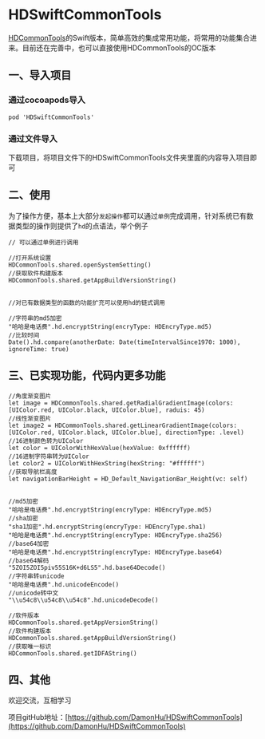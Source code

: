 # HDSwiftCommonTools

[HDCommonTools](https://github.com/DamonHu/HDCommonTools)的Swift版本，简单高效的集成常用功能，将常用的功能集合进来。目前还在完善中，也可以直接使用HDCommonTools的OC版本

## 一、导入项目

### 通过cocoapods导入

```
pod 'HDSwiftCommonTools'
```

### 通过文件导入

下载项目，将项目文件下的HDSwiftCommonTools文件夹里面的内容导入项目即可

## 二、使用

为了操作方便，基本上大部分`发起操作`都可以通过`单例`完成调用，针对系统已有数据类型的操作则提供了`hd`的点语法，举个例子

```
// 可以通过单例进行调用

//打开系统设置
HDCommonTools.shared.openSystemSetting()
//获取软件构建版本
HDCommonTools.shared.getAppBuildVersionString()


//对已有数据类型的函数的功能扩充可以使用hd的链式调用

//字符串的md5加密
"哈哈是电话费".hd.encryptString(encryType: HDEncryType.md5)
//比较时间
Date().hd.compare(anotherDate: Date(timeIntervalSince1970: 1000), ignoreTime: true)
```


## 三、已实现功能，代码内更多功能

```
//角度渐变图片
let image = HDCommonTools.shared.getRadialGradientImage(colors: [UIColor.red, UIColor.black, UIColor.blue], raduis: 45)
//线性渐变图片
let image2 = HDCommonTools.shared.getLinearGradientImage(colors:  [UIColor.red, UIColor.black, UIColor.blue], directionType: .level)
//16进制颜色转为UIColor
let color = UIColorWithHexValue(hexValue: 0xffffff)
//16进制字符串转为UIColor
let color2 = UIColorWithHexString(hexString: "#ffffff")
//获取导航栏高度
let navigationBarHeight = HD_Default_NavigationBar_Height(vc: self)
        
        
//md5加密
"哈哈是电话费".hd.encryptString(encryType: HDEncryType.md5)
//sha加密
"sha1加密".hd.encryptString(encryType: HDEncryType.sha1)
"哈哈是电话费".hd.encryptString(encryType: HDEncryType.sha256)
//base64加密
"哈哈是电话费".hd.encryptString(encryType: HDEncryType.base64)
//base64解码
"5ZOI5ZOI5piv55S16K+d6LS5".hd.base64Decode()
//字符串转unicode
"哈哈是电话费".hd.unicodeEncode()
//unicode转中文
"\\u54c8\\u54c8\\u54c8".hd.unicodeDecode()
        
//软件版本
HDCommonTools.shared.getAppVersionString()
//软件构建版本
HDCommonTools.shared.getAppBuildVersionString()
//获取唯一标识
HDCommonTools.shared.getIDFAString()
```

## 四、其他

欢迎交流，互相学习

项目gitHub地址：[https://github.com/DamonHu/HDSwiftCommonTools](https://github.com/DamonHu/HDSwiftCommonTools)